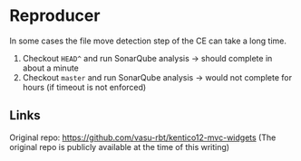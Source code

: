 # Reproducer

In some cases the file move detection step of the CE can take a long time.

1. Checkout `HEAD^` and run SonarQube analysis -> should complete in about a minute
2. Checkout `master` and run SonarQube analysis -> would not complete for hours (if timeout is not enforced)

## Links

Original repo: https://github.com/vasu-rbt/kentico12-mvc-widgets
(The original repo is publicly available at the time of this writing)
